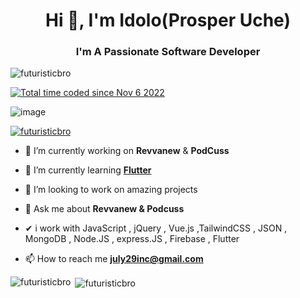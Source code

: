 <!---
futuristicbro/futuristicbro is a ✨ special ✨ repository because its `README.md` (this file) appears on your GitHub profile.
You can click the Preview link to take a look at your changes.
--->
<h1 align="center">Hi 👋, I'm Idolo(<b>Prosper Uche</b>)</h1>
<h3 align="center">I'm A Passionate Software Developer</h3>

<p align="left"> <img src="https://komarev.com/ghpvc/?username=futuristicbro&label=Profile%20views&color=0e75b6&style=flat" alt="futuristicbro" /> </p>

<a href="https://wakatime.com/6e756d04-b70f-4fd8-a924-6d60d3aa1bda"><img src="https://wakatime.com/badge/user/6e756d04-b70f-4fd8-a924-6d60d3aa1bda.svg" alt="Total time coded since Nov 6 2022" /></a>

![image](https://user-images.githubusercontent.com/107319859/210287286-b5f993a1-7197-40f1-ad09-a17cab0ba547.png)


<p align="left"> <a href="https://github.com/ryo-ma/github-profile-trophy"><img src="https://github-profile-trophy.vercel.app/?username=futuristicbro" alt="futuristicbro" /></a> </p>

- 🔭 I’m currently working on **Revvanew** & **PodCuss**

- 🌱 I’m currently learning **[Flutter](https://flutter.dev)**
- 👯 I’m looking to work on amazing projects
- 💬 Ask me about **Revvanew & Podcuss**
- ✔ i work with JavaScript ,  jQuery ,  Vue.js ,TailwindCSS , JSON , MongoDB , Node.JS , express.JS , Firebase , Flutter 

- 📫 How to reach me **july29inc@gmail.com**






<p><img align="left" src="https://github-readme-stats.vercel.app/api/top-langs?username=futuristicbro&show_icons=true&locale=en&layout=compact" alt="futuristicbro" /></p>

<p>&nbsp;<img align="center" src="https://github-readme-stats.vercel.app/api?username=futuristicbro&show_icons=true&locale=en" alt="futuristicbro" /></p>

